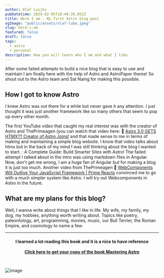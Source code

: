 ```yaml
---
author: Olaf Luijks
pubDatetime: 2024-02-05T10:49:26.852Z
title: Here I am - My first Astro blog post
ogImage: "public/assets/olaf-luba.jpeg"
slug: here-i-am
featured: false
draft: false
tags:
  - astro
  - personal
description: How you will learn who I am and what I like
---
```


After some failed attempts to build a nice blog that is easy to use and maintain I am finally here with the help of Astro and AstroPaper theme! So shout out to the Astro team and Sat Naing for making this possible.

## How I got to know Astro

I knew Astro was out there for a while but never gave it any attention. I just thought it was just another framework like so many others that seem to pop up every other month.

The first YouTube video that caught my real interest was with the creator of Astro and ThePrimeagen (you can watch that video here: 🔗 [Astro 3.0 GETS HTMX?? Creator of Astro Joins!](https://www.youtube.com/watch?v=X71OVbqt614) and that made sense to me in terms of making and maintaining a simple blog website. I know that video talks about htmx but in the back of my mind I was still thinking about the blog I wanted to start.
: A Complete Guide: Build Smarter Sites with Astro!
The failed attempt I talked about in the intro was using markdown files in Angular. Now, don't get me wrong, I am a huge fan of Angular but for making a blog it is just too much. Another video from ThePrimeagen 🔗 [WebComponents Will Outlive Your JavaScript Framework | Prime Reacts](https://www.youtube.com/watch?v=1vF6puwX3bE&t=1529s) convinced me to go with a much simpler system like Astro. I will try out Webcomponents in Astro in the future.

## What are my plans for this blog?

Well, I wanna write about things that I like in life. My wife, my family, my dog, my hobbies, anything worth writing about. Topics like poetry, paleontology, art, programming, movies, music, our Bull Terrier, the Roman Empire, and cosmology to name a few.

---

<h4 style="text-align: center; padding-bottom: 26px;">
I learned a lot reading this book and it is a nice to have reference<br /><br />
  <a href="https://amzn.to/43TC4Wa" target="_blank">Click here to get your copy of the book Mastering Astro</a>
</h4>

![image](@/assets/images/astro-framework.jpg)
